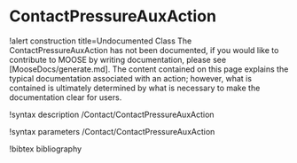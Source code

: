 <!-- MOOSE Documentation Stub: Remove this when content is added. -->

# ContactPressureAuxAction

!alert construction title=Undocumented Class
The ContactPressureAuxAction has not been documented, if you would like to contribute to MOOSE by writing
documentation, please see [MooseDocs/generate.md]. The content contained on this page explains the typical
documentation associated with an action; however, what is contained is ultimately determined by what
is necessary to make the documentation clear for users.

!syntax description /Contact/ContactPressureAuxAction

!syntax parameters /Contact/ContactPressureAuxAction

!bibtex bibliography
